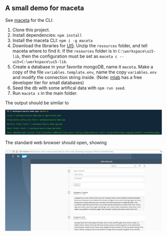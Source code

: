## A small demo for maceta

See [maceta](https://www.npmjs.com/package/maceta) for the CLI.

1. Clone this project.
2. Install dependencies: `npm install`
3. Install the maceta CLI: `npm i -g maceta`
4. Download the libraries for [UI5](https://tools.hana.ondemand.com/#sapui5). Unzip the `resources` folder, and tell maceta where to find it. If the ``resources`` folder is in ``C:\workspace\ui5-lib``, then the configuration must be set as `maceta c --ui5=C:\workspace\ui5-lib`.
5. Create a database in your favorite mongoDB, name it `maceta`. Make a copy of the file `variables.template.env`, name the copy `variables.env` and modify the connection string inside. (Note: [mlab](https://mlab.com) has a free developer tier for small databases)
6. Seed the db with some artifical data with `npm run seed`.
7. Run `maceta s` in the main folder.

The output should be similar to

<img src=docs/console.png alt="Console Output">

The standard web browser should open, showing

<img src=docs/browser.png alt="Demo App">